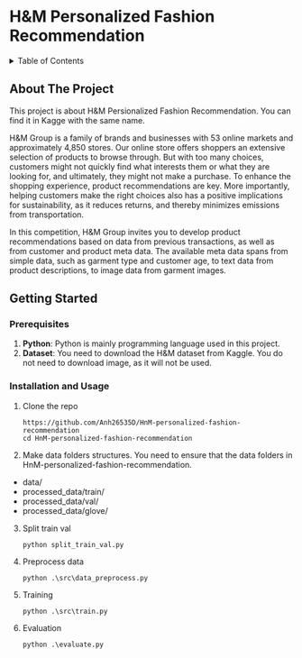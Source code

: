 # H&M Personalized Fashion Recommendation


<!-- TABLE OF CONTENTS -->
<details>
  <summary>Table of Contents</summary>
  <ol>
    <li>
      <a href="#about-the-project">About The Project</a>
    </li>
    <li>
      <a href="#getting-started">Getting Started</a>
      <ul>
        <li><a href="#prerequisites">Prerequisites</a></li>
        <li><a href="#installation">Installation and Usage</a></li>
      </ul>
    </li>
  </ol>
</details>



<!-- ABOUT THE PROJECT -->
## About The Project

This project is about H&M Persionalized Fashion Recommendation. You can find it in Kagge with the same name.

H&M Group is a family of brands and businesses with 53 online markets and approximately 4,850 stores. Our online store offers shoppers an extensive selection of products to browse through. But with too many choices, customers might not quickly find what interests them or what they are looking for, and ultimately, they might not make a purchase. To enhance the shopping experience, product recommendations are key. More importantly, helping customers make the right choices also has a positive implications for sustainability, as it reduces returns, and thereby minimizes emissions from transportation.

In this competition, H&M Group invites you to develop product recommendations based on data from previous transactions, as well as from customer and product meta data. The available meta data spans from simple data, such as garment type and customer age, to text data from product descriptions, to image data from garment images.

<!-- GETTING STARTED -->
## Getting Started

### Prerequisites

1. **Python**: Python is mainly programming language used in this project.
2. **Dataset**: You need to download the H&M dataset from Kaggle. You do not need to download image, as it will not be used.

### Installation and Usage

1. Clone the repo
   ```
   https://github.com/Anh26535D/HnM-personalized-fashion-recommendation
   cd HnM-personalized-fashion-recommendation
   ```
2. Make data folders structures. You need to ensure that the data folders in HnM-personalized-fashion-recommendation.

 - data/
 - processed_data/train/
 - processed_data/val/
 - processed_data/glove/

3. Split train val
    ```
    python split_train_val.py
    ```

4. Preprocess data
    ```
    python .\src\data_preprocess.py
    ```

5. Training
    ```
    python .\src\train.py
    ```

6. Evaluation
    ```
    python .\evaluate.py
    ```

